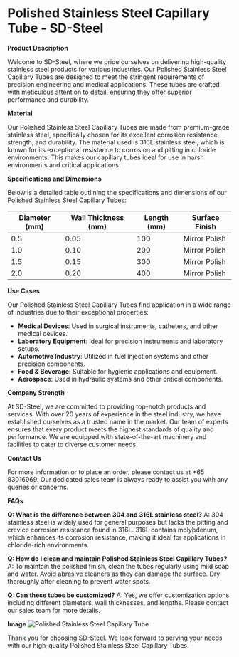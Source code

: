 # Polished Stainless Steel Capillary Tube - SD-Steel

**Product Description**

Welcome to SD-Steel, where we pride ourselves on delivering high-quality stainless steel products for various industries. Our Polished Stainless Steel Capillary Tubes are designed to meet the stringent requirements of precision engineering and medical applications. These tubes are crafted with meticulous attention to detail, ensuring they offer superior performance and durability.

**Material**

Our Polished Stainless Steel Capillary Tubes are made from premium-grade stainless steel, specifically chosen for its excellent corrosion resistance, strength, and durability. The material used is 316L stainless steel, which is known for its exceptional resistance to corrosion and pitting in chloride environments. This makes our capillary tubes ideal for use in harsh environments and critical applications.

**Specifications and Dimensions**

Below is a detailed table outlining the specifications and dimensions of our Polished Stainless Steel Capillary Tubes:

| Diameter (mm) | Wall Thickness (mm) | Length (mm) | Surface Finish |
|---------------|---------------------|-------------|----------------|
| 0.5           | 0.05                | 100         | Mirror Polish  |
| 1.0           | 0.10                | 200         | Mirror Polish  |
| 1.5           | 0.15                | 300         | Mirror Polish  |
| 2.0           | 0.20                | 400         | Mirror Polish  |

**Use Cases**

Our Polished Stainless Steel Capillary Tubes find application in a wide range of industries due to their exceptional properties:

- **Medical Devices**: Used in surgical instruments, catheters, and other medical devices.
- **Laboratory Equipment**: Ideal for precision instruments and laboratory setups.
- **Automotive Industry**: Utilized in fuel injection systems and other precision components.
- **Food & Beverage**: Suitable for hygienic applications and equipment.
- **Aerospace**: Used in hydraulic systems and other critical components.

**Company Strength**

At SD-Steel, we are committed to providing top-notch products and services. With over 20 years of experience in the steel industry, we have established ourselves as a trusted name in the market. Our team of experts ensures that every product meets the highest standards of quality and performance. We are equipped with state-of-the-art machinery and facilities to cater to diverse customer needs.

**Contact Us**

For more information or to place an order, please contact us at +65 83016969. Our dedicated sales team is always ready to assist you with any queries or concerns.

**FAQs**

**Q: What is the difference between 304 and 316L stainless steel?**
A: 304 stainless steel is widely used for general purposes but lacks the pitting and crevice corrosion resistance found in 316L. 316L contains molybdenum, which enhances its corrosion resistance, making it ideal for applications in chloride-rich environments.

**Q: How do I clean and maintain Polished Stainless Steel Capillary Tubes?**
A: To maintain the polished finish, clean the tubes regularly using mild soap and water. Avoid abrasive cleaners as they can damage the surface. Dry thoroughly after cleaning to prevent water spots.

**Q: Can these tubes be customized?**
A: Yes, we offer customization options including different diameters, wall thicknesses, and lengths. Please contact our sales team for more details.

**Image**
![Polished Stainless Steel Capillary Tube](https://github.com/user-attachments/assets/2567258e-e124-4816-932d-1809bd27ef0b)

Thank you for choosing SD-Steel. We look forward to serving your needs with our high-quality Polished Stainless Steel Capillary Tubes.